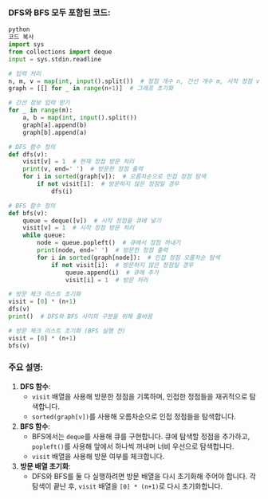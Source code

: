 ### DFS와 BFS 모두 포함된 코드:

```python
python
코드 복사
import sys
from collections import deque
input = sys.stdin.readline

# 입력 처리
n, m, v = map(int, input().split())  # 정점 개수 n, 간선 개수 m, 시작 정점 v
graph = [[] for _ in range(n+1)]  # 그래프 초기화

# 간선 정보 입력 받기
for _ in range(m):
    a, b = map(int, input().split())
    graph[a].append(b)
    graph[b].append(a)

# DFS 함수 정의
def dfs(v):
    visit[v] = 1  # 현재 정점 방문 처리
    print(v, end=' ')  # 방문한 정점 출력
    for i in sorted(graph[v]):  # 오름차순으로 인접 정점 탐색
        if not visit[i]:  # 방문하지 않은 정점일 경우
            dfs(i)

# BFS 함수 정의
def bfs(v):
    queue = deque([v])  # 시작 정점을 큐에 넣기
    visit[v] = 1  # 시작 정점 방문 처리
    while queue:
        node = queue.popleft()  # 큐에서 정점 꺼내기
        print(node, end=' ')  # 방문한 정점 출력
        for i in sorted(graph[node]):  # 인접 정점 오름차순 탐색
            if not visit[i]:  # 방문하지 않은 정점일 경우
                queue.append(i)  # 큐에 추가
                visit[i] = 1  # 방문 처리

# 방문 체크 리스트 초기화
visit = [0] * (n+1)
dfs(v)
print()  # DFS와 BFS 사이의 구분을 위해 줄바꿈

# 방문 체크 리스트 초기화 (BFS 실행 전)
visit = [0] * (n+1)
bfs(v)

```

### 주요 설명:

1. **DFS 함수**:
    - `visit` 배열을 사용해 방문한 정점을 기록하며, 인접한 정점들을 재귀적으로 탐색합니다.
    - `sorted(graph[v])`를 사용해 오름차순으로 인접 정점들을 탐색합니다.
2. **BFS 함수**:
    - BFS에서는 `deque`를 사용해 큐를 구현합니다. 큐에 탐색할 정점을 추가하고, `popleft()`를 사용해 앞에서 하나씩 꺼내며 너비 우선으로 탐색합니다.
    - `visit` 배열을 사용해 방문 여부를 체크합니다.
3. **방문 배열 초기화**:
    - DFS와 BFS를 둘 다 실행하려면 방문 배열을 다시 초기화해 주어야 합니다. 각 탐색이 끝난 후, `visit` 배열을 `[0] * (n+1)`로 다시 초기화합니다.

